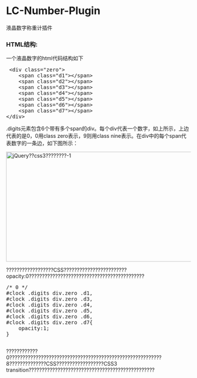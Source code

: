 # LC-Number-Plugin
液晶数字称重计插件
<h3>HTML结构:</h3>
<p>一个液晶数字的html代码结构如下</p>

<pre class="brush:html">
 &lt;div class="zero"&gt;
    &lt;span class="d1"&gt;&lt;/span&gt;
    &lt;span class="d2"&gt;&lt;/span&gt;
    &lt;span class="d3"&gt;&lt;/span&gt;
    &lt;span class="d4"&gt;&lt;/span&gt;
    &lt;span class="d5"&gt;&lt;/span&gt;
    &lt;span class="d6"&gt;&lt;/span&gt;
    &lt;span class="d7"&gt;&lt;/span&gt;
&lt;/div&gt;                               
</pre>
<p><span class="m">.digits</span>元素包含6个带有多个span的div。每个div代表一个数字，如上所示，上边代表的是0，0用class <span class="m">zero</span>表示，9则用class <span class="m">nine</span>表示。在div中的每个span代表数字的一条边，如下图所示：</p>
                            <p><img class="lazy" src="http://www.htmleaf.com/load.gif" data-original="http://img.htmleaf.com/1412/the_digits_explained.jpg" alt="jQuery??css3????????-1" width="620" height="300"></p>
                            <p>??????????????????CSS????????????????????????<span class="m">opacity:0</span>????????????????????????????????????????????</p>
                            <pre class="brush:css">
/* 0 */
#clock .digits div.zero .d1,
#clock .digits div.zero .d3,
#clock .digits div.zero .d4,
#clock .digits div.zero .d5,
#clock .digits div.zero .d6,
#clock .digits div.zero .d7{
    opacity:1;
}                                
                            </pre>
                            <p>????????????0??????????????????????????????????????????????????????????8??????????????CSS??????????????????CSS3 transition????????????????????????????????????????????????</p>
